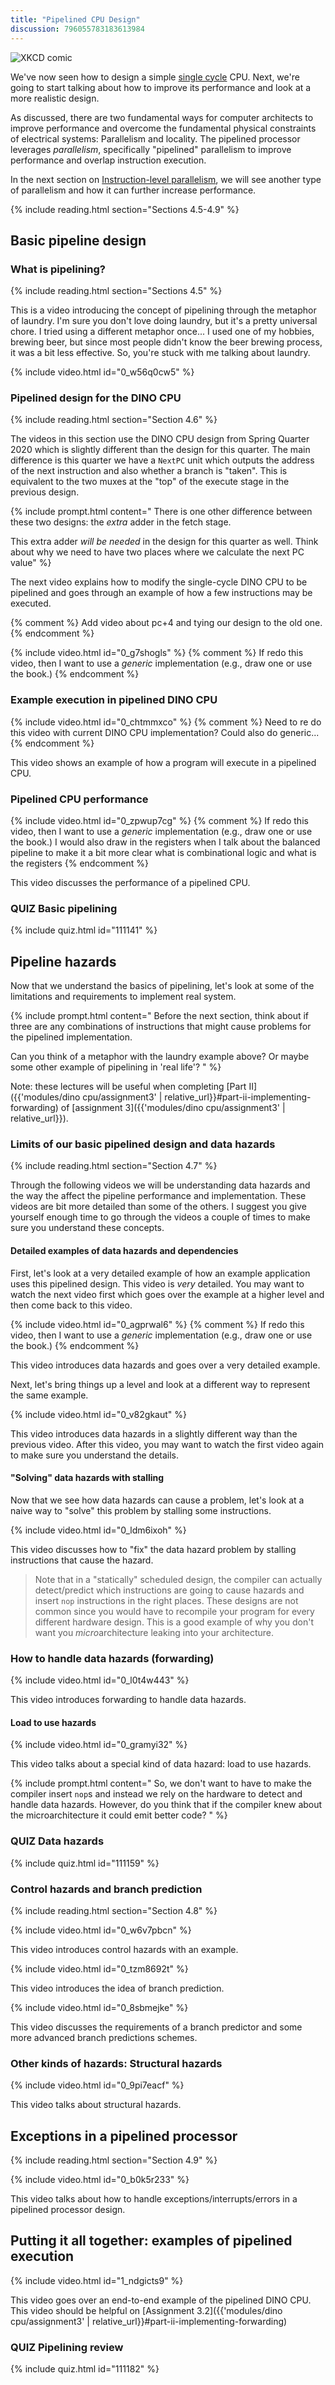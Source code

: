 ```yaml
---
title: "Pipelined CPU Design"
discussion: 796055783183613984
---
```


![XKCD comic](https://imgs.xkcd.com/comics/is_it_worth_the_time.png)

We've now seen how to design a simple [single cycle](../single-cycle) CPU.
Next, we're going to start talking about how to improve its performance and look at a more realistic design.

As discussed, there are two fundamental ways for computer architects to improve performance and overcome the fundamental physical constraints of electrical systems: Parallelism and locality.
The pipelined processor leverages *parallelism*, specifically "pipelined" parallelism to improve performance and overlap instruction execution.

In the next section on [Instruction-level parallelism](../ilp), we will see another type of parallelism and how it can further increase performance.

{% include reading.html section="Sections 4.5-4.9" %}

## Basic pipeline design

### What is pipelining?

{% include reading.html section="Sections 4.5" %}

This is a video introducing the concept of pipelining through the metaphor of laundry.
I'm sure you don't love doing laundry, but it's a pretty universal chore.
I tried using a different metaphor once... I used one of my hobbies, brewing beer, but since most people didn't know the beer brewing process, it was a bit less effective.
So, you're stuck with me talking about laundry.

{% include video.html id="0_w56q0cw5" %}

### Pipelined design for the DINO CPU

{% include reading.html section="Section 4.6" %}

The videos in this section use the DINO CPU design from Spring Quarter 2020 which is slightly different than the design for this quarter.
The main difference is this quarter we have a `NextPC` unit which outputs the address of the next instruction and also whether a branch is "taken".
This is equivalent to the two muxes at the "top" of the execute stage in the previous design.

{% include prompt.html content="
There is one other difference between these two designs: the *extra* adder in the fetch stage.

This extra adder *will be needed* in the design for this quarter as well.
Think about why we need to have two places where we calculate the next PC value"
%}

The next video explains how to modify the single-cycle DINO CPU to be pipelined and goes through an example of how a few instructions may be executed.

{% comment %}
Add video about pc+4 and tying our design to the old one.
{% endcomment  %}

{% include video.html id="0_g7shogls" %}
{% comment %}
If redo this video, then I want to use a *generic* implementation (e.g., draw one or use the book.)
{% endcomment  %}

### Example execution in pipelined DINO CPU

{% include video.html id="0_chtmmxco" %}
{% comment %}
Need to re do this video with current DINO CPU implementation? Could also do generic...
{% endcomment  %}

This video shows an example of how a program will execute in a pipelined CPU.

### Pipelined CPU performance

{% include video.html id="0_zpwup7cg" %}
{% comment %}
If redo this video, then I want to use a *generic* implementation (e.g., draw one or use the book.)
I would also draw in the registers when I talk about the balanced pipeline to make it a bit more clear what is combinational logic and what is the registers
{% endcomment  %}

This video discusses the performance of a pipelined CPU.

### **QUIZ** Basic pipelining

{% include quiz.html id="111141" %}

## Pipeline hazards

Now that we understand the basics of pipelining, let's look at some of the limitations and requirements to implement real system.

{% include prompt.html content="
Before the next section, think about if three are any combinations of instructions that might cause problems for the pipelined implementation.

Can you think of a metaphor with the laundry example above? Or maybe some other example of pipelining in 'real life'?
"
%}

Note: these lectures will be useful when completing [Part II]({{'modules/dino cpu/assignment3' | relative_url}}#part-ii-implementing-forwarding) of [assignment 3]({{'modules/dino cpu/assignment3' | relative_url}}).

### Limits of our basic pipelined design and data hazards

{% include reading.html section="Section 4.7" %}

Through the following videos we will be understanding data hazards and the way the affect the pipeline performance and implementation.
These videos are bit more detailed than some of the others.
I suggest you give yourself enough time to go through the videos a couple of times to make sure you understand these concepts.

#### Detailed examples of data hazards and dependencies

First, let's look at a very detailed example of how an example application uses this pipelined design.
This video is *very* detailed.
You may want to watch the next video first which goes over the example at a higher level and then come back to this video.

{% include video.html id="0_agprwal6" %}
{% comment %}
If redo this video, then I want to use a *generic* implementation (e.g., draw one or use the book.)
{% endcomment  %}

This video introduces data hazards and goes over a very detailed example.

Next, let's bring things up a level and look at a different way to represent the same example.

{% include video.html id="0_v82gkaut" %}

This video introduces data hazards in a slightly different way than the previous video.
After this video, you may want to watch the first video again to make sure you understand the details.

#### "Solving" data hazards with stalling

Now that we see how data hazards can cause a problem, let's look at a naive way to "solve" this problem by stalling some instructions.

{% include video.html id="0_ldm6ixoh" %}

This video discusses how to "fix" the data hazard problem by stalling instructions that cause the hazard.

> Note that in a "statically" scheduled design, the compiler can actually detect/predict which instructions are going to cause hazards and insert `nop` instructions in the right places.
> These designs are not common since you would have to recompile your program for every different hardware design.
> This is a good example of why you don't want you *micro*architecture leaking into your architecture.

### How to handle data hazards (forwarding)

{% include video.html id="0_l0t4w443" %}

This video introduces forwarding to handle data hazards.

#### Load to use hazards

{% include video.html id="0_gramyi32" %}

This video talks about a special kind of data hazard: load to use hazards.

{% include prompt.html content="
So, we don't want to have to make the compiler insert `nop`s and instead we rely on the hardware to detect and handle data hazards.
However, do you think that if the compiler knew about the microarchitecture it could emit better code?
" %}

### **QUIZ** Data hazards

{% include quiz.html id="111159" %}

### Control hazards and branch prediction

{% include reading.html section="Section 4.8" %}

{% include video.html id="0_w6v7pbcn" %}

This video introduces control hazards with an example.

{% include video.html id="0_tzm8692t" %}

This video introduces the idea of branch prediction.

{% include video.html id="0_8sbmejke" %}

This video discusses the requirements of a branch predictor and some more advanced branch predictions schemes.

### Other kinds of hazards: Structural hazards

{% include video.html id="0_9pi7eacf" %}

This video talks about structural hazards.

## Exceptions in a pipelined processor

{% include reading.html section="Section 4.9" %}

{% include video.html id="0_b0k5r233" %}

This video talks about how to handle exceptions/interrupts/errors in a pipelined processor design.

## Putting it all together: examples of pipelined execution

{% include video.html id="1_ndgicts9" %}

This video goes over an end-to-end example of the pipelined DINO CPU.
This video should be helpful on [Assignment 3.2]({{'modules/dino cpu/assignment3' | relative_url}}#part-ii-implementing-forwarding)

### **QUIZ** Pipelining review

{% include quiz.html id="111182" %}
